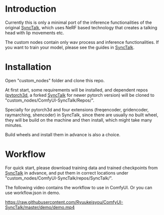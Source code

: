 # Introduction
Currently this is only a minimal port of the inference functionalities of the original [SyncTalk](https://github.com/ZiqiaoPeng/SyncTalk), which uses NeRF based technology that creates a talking head with lip movements etc.

The custom nodes contain only wav process and inference functionalities. If you want to train your model, please see the guides in [SyncTalk](https://github.com/ZiqiaoPeng/SyncTalk).

# Installation
Open "custom_nodes" folder and clone this repo.

At first start, some requirements will be installed, and dependent repos ([pytorch3d](https://github.com/facebookresearch/pytorch3d/tree/main), a forked [SyncTalk](https://github.com/Ryuukeisyou/SyncTalk) for newer pytorch version) will be cloned to "custom_nodes/ComfyUI-SyncTalk/Repos/". 

Specially for pytorch3d and four extensions (freqencoder, gridencoder, raymarching, shencoder) in SyncTalk, since there are usually no built wheel, they will be build on the machine and then install, which might take many minutes.

Build wheels and install them in advance is also a choice.

# Workflow
For quick start, please download training data and trained checkpoints from [SyncTalk](https://github.com/ZiqiaoPeng/SyncTalk) in advance, and put them in correct locations under "custom_nodes/ComfyUI-SyncTalk/repos/SyncTalk/".

The following video contains the workflow to use in ComfyUI. Or you can use workflow.json in demo.

https://raw.githubusercontent.com/Ryuukeisyou/ComfyUI-SyncTalk/master/demo/demo.mp4
